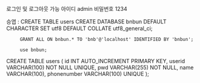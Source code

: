 로그인 및 로그아웃 가능 
아이디 admin 
비밀번호 1234

승엽 :    CREATE TABLE users CREATE DATABASE bnbun DEFAULT CHARACTER SET utf8 DEFAULT COLLATE utf8_general_ci;

         GRANT ALL ON bnbun.* TO 'bnb'@'localhost' IDENTIFIED BY 'bnbun';

         use bnbun;


CREATE TABLE users (
	id INT AUTO_INCREMENT PRIMARY KEY, 
	userid VARCHAR(100) NOT NULL UNIQUE,
	pwd VARCHAR(255) NOT NULL,
         name VARCHAR(100), 
	phonenumber VARCHAR(100) UNIQUE
);
